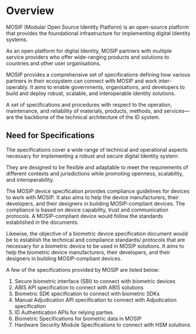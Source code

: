 # Overview 

MOSIP (Modular Open Source Identity Platform) is an open-source platform that provides the foundational infrastructure for implementing digital Identity systems.

As an open platform for digital Identity, MOSIP partners with multiple service providers who offer wide-ranging products and solutions to countries and other user organisations.

MOSIP provides a comprehensive set of specifications defining how various partners in their ecosystem can connect with MOSIP and work inter-operably. It aims to enable governments, organisations, and developers to build and deploy robust, scalable, and interoperable identity solutions.

A set of specifications and procedures with respect to the operation, maintenance, and reliability of materials, products, methods, and services—are the backbone of the technical architecture of the ID system.

## Need for Specifications

The specifications cover a wide range of technical and operational aspects necessary for implementing a robust and secure digital Identity system.

They are designed to be flexible and adaptable to meet the requirements of different contexts and jurisdictions while promoting openness, scalability, and interoperability. 

The MOSIP device specification provides compliance guidelines for devices to work with MOSIP. It also aims to help the device manufacturers, their developers, and their designers in building MOSIP-compliant devices. The compliance is based on device capability, trust and communication protocols. A MOSIP-compliant device would follow the standards established in the documents.

Likewise, the objective of a biometric device specification document would be to establish the technical and compliance standards/ protocols that are necessary for a biometric device to be used in MOSIP solutions. It aims to help the biometric device manufacturers, their developers, and their designers in building MOSIP-compliant devices.

A few of the specifications provided by MOSIP are listed below:

1. Secure biometric interface (SBI) to connect with biometric devices
2. ABIS API specification to connect with ABIS solutions
3. Biometric SDK specification to connect with biometric SDKs  
4. Manual Adjudication API specification to connect with Adjudication specification
5. ID Authentication APIs for relying parties
6. Biometric Specifications for biometric data in MOSIP
7. Hardware Security Module Specifications to connect with HSM solutions